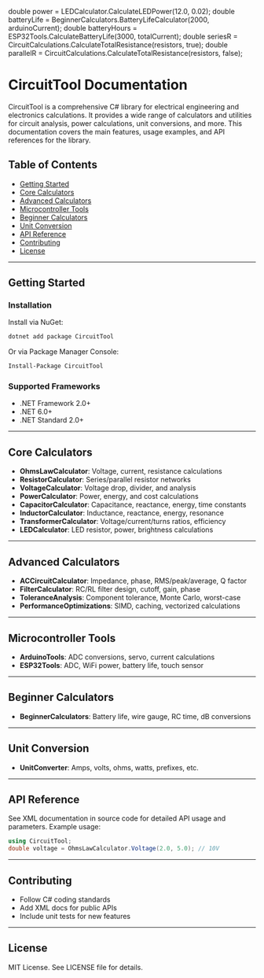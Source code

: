 double power = LEDCalculator.CalculateLEDPower(12.0, 0.02);
double batteryLife = BeginnerCalculators.BatteryLifeCalculator(2000, arduinoCurrent);
double batteryHours = ESP32Tools.CalculateBatteryLife(3000, totalCurrent);
double seriesR = CircuitCalculations.CalculateTotalResistance(resistors, true);
double parallelR = CircuitCalculations.CalculateTotalResistance(resistors, false);
# CircuitTool Documentation

CircuitTool is a comprehensive C# library for electrical engineering and electronics calculations. It provides a wide range of calculators and utilities for circuit analysis, power calculations, unit conversions, and more. This documentation covers the main features, usage examples, and API references for the library.

## Table of Contents
- [Getting Started](#getting-started)
- [Core Calculators](#core-calculators)
- [Advanced Calculators](#advanced-calculators)
- [Microcontroller Tools](#microcontroller-tools)
- [Beginner Calculators](#beginner-calculators)
- [Unit Conversion](#unit-conversion)
- [API Reference](#api-reference)
- [Contributing](#contributing)
- [License](#license)

---

## Getting Started

### Installation

Install via NuGet:
```bash
dotnet add package CircuitTool
```

Or via Package Manager Console:
```bash
Install-Package CircuitTool
```

### Supported Frameworks
- .NET Framework 2.0+
- .NET 6.0+
- .NET Standard 2.0+

---

## Core Calculators

- **OhmsLawCalculator**: Voltage, current, resistance calculations
- **ResistorCalculator**: Series/parallel resistor networks
- **VoltageCalculator**: Voltage drop, divider, and analysis
- **PowerCalculator**: Power, energy, and cost calculations
- **CapacitorCalculator**: Capacitance, reactance, energy, time constants
- **InductorCalculator**: Inductance, reactance, energy, resonance
- **TransformerCalculator**: Voltage/current/turns ratios, efficiency
- **LEDCalculator**: LED resistor, power, brightness calculations

---

## Advanced Calculators

- **ACCircuitCalculator**: Impedance, phase, RMS/peak/average, Q factor
- **FilterCalculator**: RC/RL filter design, cutoff, gain, phase
- **ToleranceAnalysis**: Component tolerance, Monte Carlo, worst-case
- **PerformanceOptimizations**: SIMD, caching, vectorized calculations

---

## Microcontroller Tools

- **ArduinoTools**: ADC conversions, servo, current calculations
- **ESP32Tools**: ADC, WiFi power, battery life, touch sensor

---

## Beginner Calculators

- **BeginnerCalculators**: Battery life, wire gauge, RC time, dB conversions

---

## Unit Conversion

- **UnitConverter**: Amps, volts, ohms, watts, prefixes, etc.

---

## API Reference

See XML documentation in source code for detailed API usage and parameters. Example usage:

```csharp
using CircuitTool;
double voltage = OhmsLawCalculator.Voltage(2.0, 5.0); // 10V
```

---

## Contributing

- Follow C# coding standards
- Add XML docs for public APIs
- Include unit tests for new features

---

## License

MIT License. See LICENSE file for details.
